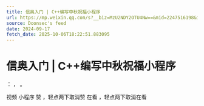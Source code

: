 ```yaml
---
title: 信奥入门 | C++编写中秋祝福小程序
url: https://mp.weixin.qq.com/s?__biz=MzU2NDY2OTU4Nw==&mid=2247516198&idx=1&sn=5cae035ac4a21f10aae5c9e33a4d0adb
source: Doonsec's feed
date: 2024-09-17
fetch_date: 2025-10-06T18:22:51.883095
---
```


# 信奥入门 | C++编写中秋祝福小程序

：
，
。

视频
小程序
赞
，轻点两下取消赞
在看
，轻点两下取消在看